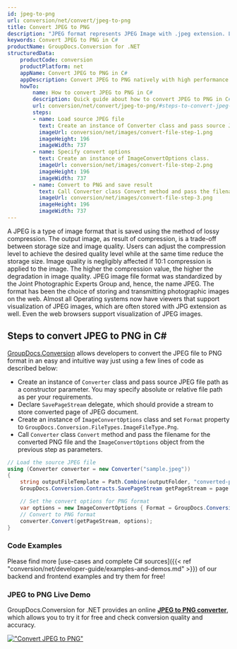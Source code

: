 ```yaml
---
id: jpeg-to-png
url: conversion/net/convert/jpeg-to-png
title: Convert JPEG to PNG
description: "JPEG format represents JPEG Image with .jpeg extension. Learn how to convert JPEG to PNG file programmatically in C# language using GroupDocs.Conversion for .NET library."
keywords: Convert JPEG to PNG in C#
productName: GroupDocs.Conversion for .NET
structuredData:
    productCode: conversion
    productPlatform: net
    appName: Convert JPEG to PNG in C#
    appDescription: Convert JPEG to PNG natively with high performance using C# language and server side GroupDocs.Conversion for .NET APIs, without the use of any software like Microsoft or Open Office.
    howTo:
        name: How to convert JPEG to PNG in C# 
        description: Quick guide about how to convert JPEG to PNG in C# with high performance and accuracy.
        url: conversion/net/convert/jpeg-to-png/#steps-to-convert-jpeg-to-png-in-c
        steps:
        - name: Load source JPEG file 
          text: Create an instance of Converter class and pass source JPEG file path as a constructor parameter. You may specify absolute or relative file path as per your requirements. 
          imageUrl: conversion/net/images/convert-file-step-1.png
          imageHeight: 196
          imageWidth: 737
        - name: Specify convert options 
          text: Create an instance of ImageConvertOptions class.
          imageUrl: conversion/net/images/convert-file-step-2.png
          imageHeight: 196
          imageWidth: 737
        - name: Convert to PNG and save result 
          text: Call Converter class Convert method and pass the filename for the converted HTML file and the ImageConvertOptions object from the previous step as parameters.
          imageUrl: conversion/net/images/convert-file-step-3.png
          imageHeight: 196
          imageWidth: 737
---
```


A JPEG is a type of image format that is saved using the method of lossy compression. The output image, as result of compression, is a trade-off between storage size and image quality. Users can adjust the compression level to achieve the desired quality level while at the same time reduce the storage size. Image quality is negligibly affected if 10:1 compression is applied to the image.  The higher the compression value, the higher the degradation in image quality. JPEG image file format was standardized by the Joint Photographic Experts Group and, hence, the name JPEG. The format has been the choice of storing and transmitting photographic images on the web. Almost all Operating systems now have viewers that support visualization of JPEG images, which are often stored with JPG extension as well. Even the web browsers support visualization of JPEG images.

## Steps to convert JPEG to PNG in C#

[GroupDocs.Conversion](https://products.groupdocs.com/conversion/net) allows developers to convert the JPEG file to PNG format in an easy and intuitive way just using a few lines of code as described below:

* Create an instance of `Converter` class and pass source JPEG file path as a constructor parameter. You may specify absolute or relative file path as per your requirements. 
* Declare `SavePageStream` delegate, which should provide a stream to store converted page of JPEG document.
* Create an instance of `ImageConvertOptions` class and set `Format` property to `GroupDocs.Conversion.FileTypes.ImageFileType.Png`.
* Call `Converter` class `Convert` method and pass the filename for the converted PNG file and the `ImageConvertOptions` object from the previous step as parameters.

```csharp
// Load the source JPEG file
using (Converter converter = new Converter("sample.jpeg"))
{
    string outputFileTemplate = Path.Combine(outputFolder, "converted-page-{0}.png");
    GroupDocs.Conversion.Contracts.SavePageStream getPageStream = page => new FileStream(string.Format(outputFileTemplate, page), FileMode.Create);

    // Set the convert options for PNG format
    var options = new ImageConvertOptions { Format = GroupDocs.Conversion.FileTypes.ImageFileType.Png };   
    // Convert to PNG format
    converter.Convert(getPageStream, options);
}
```

### Code Examples

Please find more [use-cases and complete C# sources]({{< ref "conversion/net/developer-guide/examples-and-demos.md" >}}) of our backend and frontend examples and try them for free!

### JPEG to PNG Live Demo

GroupDocs.Conversion for .NET provides an online [**JPEG to PNG converter**](https://products.groupdocs.app/conversion/jpeg-to-png), which allows you to try it for free and check conversion quality and accuracy.

[!["Convert JPEG to PNG"](conversion/net/images/convert-to-png/convert-jpeg-to-png.png)](https://products.groupdocs.app/conversion/jpeg-to-png)